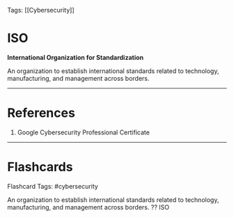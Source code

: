Tags: [[Cybersecurity]]
# ISO

**International Organization for Standardization**

An organization to establish international standards related to technology, manufacturing, and management across borders.

---
# References

1. Google Cybersecurity Professional Certificate

---
# Flashcards

Flashcard Tags: #cybersecurity 

An organization to establish international standards related to technology, manufacturing, and management across borders.
??
ISO
<!--SR:!2024-05-14,15,290!2024-05-08,10,252-->